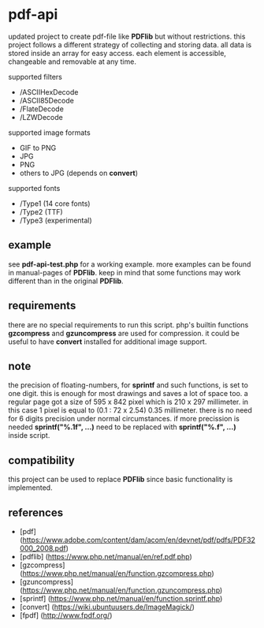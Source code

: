 # pdf-api

updated project to create pdf-file like **PDFlib** but without restrictions.
this project follows a different strategy of collecting and storing data.
all data is stored inside an array for easy access.
each element is accessible, changeable and removable at any time.

supported filters
* /ASCIIHexDecode
* /ASCII85Decode
* /FlateDecode
* /LZWDecode

supported image formats
* GIF to PNG
* JPG
* PNG
* others to JPG (depends on **convert**)

supported fonts
* /Type1 (14 core fonts)
* /Type2 (TTF)
* /Type3 (experimental)

## example ##

see **pdf-api-test.php** for a working example.
more examples can be found in manual-pages of **PDFlib**.
keep in mind that some functions may work different than in the original **PDFlib**.

## requirements ##

there are no special requirements to run this script.
php's builtin functions **gzcompress** and **gzuncompress** are used for compression.
it could be useful to have **convert** installed for additional image support.

## note ##

the precision of floating-numbers, for **sprintf** and such functions, is set to one digit.
this is enough for most drawings and saves a lot of space too.
a regular page got a size of 595 x 842 pixel which is 210 x 297 millimeter.
in this case 1 pixel is equal to (0.1 : 72 x 2.54) 0.35 millimeter.
there is no need for 6 digits precision under normal circumstances.
if more precission is needed **sprintf("%.1f", ...)** need to be replaced with **sprintf("%.f", ...)** inside script.

## compatibility ##

this project can be used to replace **PDFlib** since basic functionality is implemented.

## references ##

* [pdf] (https://www.adobe.com/content/dam/acom/en/devnet/pdf/pdfs/PDF32000_2008.pdf)
* [pdflib] (https://www.php.net/manual/en/ref.pdf.php)
* [gzcompress] (https://www.php.net/manual/en/function.gzcompress.php)
* [gzuncompress] (https://www.php.net/manual/en/function.gzuncompress.php)
* [sprintf] (https://www.php.net/manual/en/function.sprintf.php)
* [convert] (https://wiki.ubuntuusers.de/ImageMagick/)
* [fpdf] (http://www.fpdf.org/)
